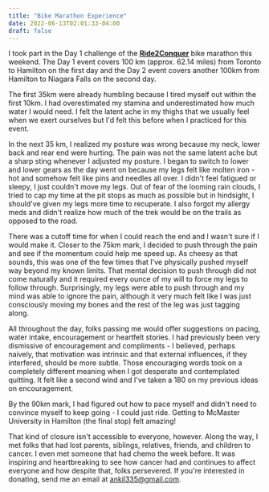 ```yaml
---
title: "Bike Marathon Experience"
date: 2022-06-13T02:01:33-04:00
draft: false
---
```


I took part in the Day 1 challenge of the **[Ride2Conquer](https://ride2conquer.ca/)** bike marathon this weekend. The Day 1 event covers 100 km (approx. 62.14 miles) from Toronto to Hamilton on the first day and the Day 2 event covers another 100km from Hamilton to Niagara Falls on the second day. 

The first 35km were already humbling because I tired myself out within the first 10km. I had overestimated my stamina and underestimated how much water I would need. I felt the latent ache in my thighs that we usually feel when we exert ourselves but I'd felt this before when I practiced for this event. 

In the next 35 km, I realized my posture was wrong because my neck, lower back and rear end were hurting. The pain was not the same latent ache but a sharp sting whenever I adjusted my posture. I began to switch to lower and lower gears as the day went on because my legs felt like molten iron - hot and somehow felt like pins and needles all over. I didn't feel fatigued or sleepy, I just couldn't move my legs. Out of fear of the looming rain clouds, I tried to cap my time at the pit stops as much as possible but in hindsight, I should've given my legs more time to recuperate. I also forgot my allergy meds and didn't realize how much of the trek would be on the trails as opposed to the road. 

There was a cutoff time for when I could reach the end and I wasn't sure if I would make it. Closer to the 75km mark, I decided to push through the pain and see if the momentum could help me speed up. As cheesy as that sounds, this was one of the few times that I've physically pushed myself way beyond my known limits. That mental decision to push through did not come naturally and it required every ounce of my will to force my legs to follow through. Surprisingly, my legs were able to push through and my mind was able to ignore the pain, although it very much felt like I was just consciously moving my bones and the rest of the leg was just tagging along.

All throughout the day, folks passing me would offer suggestions on pacing, water intake, encouragement or heartfelt stories. I had previously been very dismissive of encouragement and compliments - I believed, perhaps naively, that motivation was intrinsic and that external influences, if they interfered, should be more subtle. Those encouraging words took on a completely different meaning when I got desperate and contemplated quitting. It felt like a second wind and I've taken a 180 on my previous ideas on encouragement. 

By the 90km mark, I had figured out how to pace myself and didn't need to convince myself to keep going - I could just ride. Getting to McMaster University in Hamilton (the final stop) felt amazing! 

That kind of closure isn't accessible to everyone, however. Along the way, I met folks that had lost parents, siblings, relatives, friends, and children to cancer. I even met someone that had chemo the week before. It was inspiring and heartbreaking to see how cancer had and continues to affect everyone and how despite that, folks persevered. If you're interested in donating, send me an email at <ankil335@gmail.com>. 

